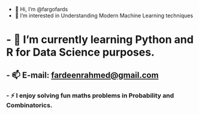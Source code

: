 - 👋 Hi, I’m @fargofards
- 👀 I’m interested in Understanding Modern Machine Learning techniques
# - 🌱 I’m currently learning Python and R for Data Science purposes.
## - 📫 E-mail: fardeenrahmed@gmail.com
### - ⚡ I enjoy solving fun maths problems in Probability and Combinatorics.

<!---
fargofards/fargofards is a ✨ special ✨ repository because its `README.md` (this file) appears on your GitHub profile.
You can click the Preview link to take a look at your changes.
--->
